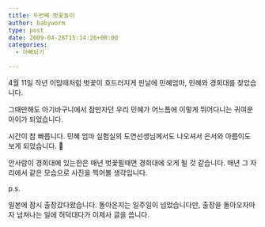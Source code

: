 ```yaml
---
title: 두번째 벗꽃놀이
author: babyworm
type: post
date: 2009-04-28T15:14:26+00:00
categories:
  - 아빠되기

---
```

4월 11일 작년 이맘때처럼 벗꽃이 흐드러지게 핀날에 민혜엄마, 민혜와 경희대를 찾았습니다. 

그때만해도 아기바구니에서 잠만자던 우리 민혜가 어느틈에 이렇게 뛰어다니는 귀여운 아이가 되었습니다.

시간이 참 빠릅니다. 민혜 엄마 실험실의 도연선생님께서도 나오셔서 은서와 아름이도 보게 되었습니다. 🙂

안사람이 경희대에 있는한은 매년 벗꽃필때면 경희대에 오게 될 것 같습니다. 매년 그 자리에서 같은 모습으로 사진을 찍어볼 생각입니다.

p.s.

일본에 잠시 출장갔다왔습니다. 돌아온지는 일주일이 넘었습니다만, 출장을 돌아오자마자 넘쳐나는 일에 허덕대다가 이제사 글을 씁니다. 
